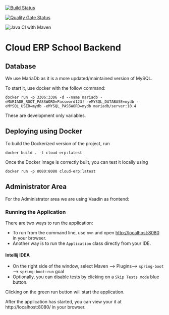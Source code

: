 [![Build Status](https://travis-ci.org/cloud-erp-school-system/backend.svg?branch=main)](https://travis-ci.org/cloud-erp-school-system/backend)

[![Quality Gate Status](https://sonarcloud.io/api/project_badges/measure?project=cloud-erp-school-system_backendtravis&metric=alert_status)](https://sonarcloud.io/dashboard?id=cloud-erp-school-system_backendtravis)

![Java CI with Maven](https://github.com/cloud-erp-school-system/backend/workflows/Java%20CI%20with%20Maven/badge.svg)

# Cloud ERP School Backend

## Database
We use MariaDb as it is a more updated/maintained version of MySQL.

To start it, use docker with the follow command:

```
docker run -p 3306:3306 -d --name mariadb -eMARIADB_ROOT_PASSWORD=Password123! -eMYSQL_DATABASE=mydb -eMYSQL_USER=mydb -eMYSQL_PASSWORD=mydb mariadb/server:10.4
```

These are development only variables.

## Deploying using Docker

To build the Dockerized version of the project, run

```
docker build . -t cloud-erp:latest
```

Once the Docker image is correctly built, you can test it locally using

```
docker run -p 8080:8080 cloud-erp:latest
```

## Administrator Area
For the Administrator area we are using Vaadin as frontend:

### Running the Application
There are two ways to run the application:
- To run from the command line, use `mvn` and open [http://localhost:8080](http://localhost:8080) in your browser.
- Another way is to run the `Application` class directly from your IDE.

#### Intellij IDEA
- On the right side of the window, select Maven --> Plugins--> `spring-boot` --> `spring-boot:run` goal
- Optionally, you can disable tests by clicking on a `Skip Tests mode` blue button.

Clicking on the green run button will start the application.

After the application has started, you can view your it at http://localhost:8080/ in your browser.

